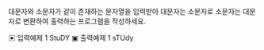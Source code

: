 대문자와 소문자가 같이 존재하는 문자열을 입력받아 대문자는 소문자로 소문자는 대문자로 변환하여 출력하는 프로그램을 작성하세요.

▣ 입력예제 1
StuDY
▣ 출력예제 1
sTUdy
